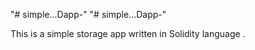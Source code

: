 "# simple...Dapp-" 
"# simple...Dapp-" 

This is a simple storage app written in Solidity language .


